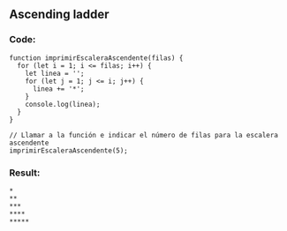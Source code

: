 ## Ascending ladder

### Code: 

```
function imprimirEscaleraAscendente(filas) {
  for (let i = 1; i <= filas; i++) {
    let linea = '';
    for (let j = 1; j <= i; j++) {
      linea += '*';
    }
    console.log(linea);
  }
}

// Llamar a la función e indicar el número de filas para la escalera ascendente
imprimirEscaleraAscendente(5);
```

### Result:

```
*
**
***
****
*****
```
